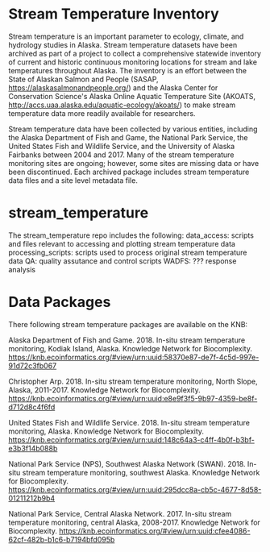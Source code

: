 # Stream Temperature Inventory
Stream temperature is an important parameter to ecology, climate, and hydrology studies in Alaska. Stream temperature datasets have been archived as part of a project to collect a comprehensive statewide inventory of current and historic continuous monitoring locations for stream and lake temperatures throughout Alaska. The inventory is an effort between the State of Alaskan Salmon and People (SASAP, https://alaskasalmonandpeople.org/) and the Alaska Center for Conservation Science's Alaska Online Aquatic Temperature Site (AKOATS, http://accs.uaa.alaska.edu/aquatic-ecology/akoats/) to make stream temperature data more readily available for researchers. 

Stream temperature data have been collected by various entities, including the Alaska Department of Fish and Game, the National Park Service, the United States Fish and Wildlife Service, and the University of Alaska Fairbanks between 2004 and 2017. Many of the stream temperature monitoring sites are ongoing; however, some sites are missing data or have been discontinued. Each archived package includes stream temperature data files and a site level metadata file. 

# stream_temperature
The stream_temperature repo includes the following:
data_access: scripts and files relevant to accessing and plotting stream temperature data
processing_scripts: scripts used to process original stream temperature data
QA: quality assutance and control scripts 
WADFS: ??? response analysis

# Data Packages
There following stream temperature packages are available on the KNB:

Alaska Department of Fish and Game. 2018. In-situ stream temperature monitoring, Kodiak Island, Alaska. Knowledge Network for Biocomplexity. https://knb.ecoinformatics.org/#view/urn:uuid:58370e87-de7f-4c5d-997e-91d72c3fb067

Christopher Arp. 2018. In-situ stream temperature monitoring, North Slope, Alaska, 2011-2017. Knowledge Network for Biocomplexity. https://knb.ecoinformatics.org/#view/urn:uuid:e8e9f3f5-9b97-4359-be8f-d712d8c4f6fd


United States Fish and Wildlife Service. 2018. In-situ stream temperature monitoring, Alaska. Knowledge Network for Biocomplexity. https://knb.ecoinformatics.org/#view/urn:uuid:148c64a3-c4ff-4b0f-b3bf-e3b3f14b088b

National Park Service (NPS), Southwest Alaska Network (SWAN). 2018. In-situ stream temperature monitoring, southwest Alaska. Knowledge Network for Biocomplexity. https://knb.ecoinformatics.org/#view/urn:uuid:295dcc8a-cb5c-4677-8d58-01211212b9b4

National Park Service, Central Alaska Network. 2017. In-situ stream temperature monitoring, central Alaska, 2008-2017. Knowledge Network for Biocomplexity. https://knb.ecoinformatics.org/#view/urn:uuid:cfee4086-62cf-482b-b1c6-b7194bfd095b